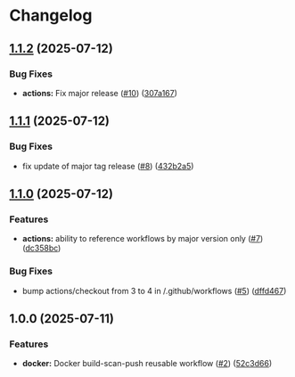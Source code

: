 # Changelog

## [1.1.2](https://github.com/angelvargass/reusable-workflows/compare/v1.1.1...v1.1.2) (2025-07-12)


### Bug Fixes

* **actions:** Fix major release ([#10](https://github.com/angelvargass/reusable-workflows/issues/10)) ([307a167](https://github.com/angelvargass/reusable-workflows/commit/307a1672c303a23a8bf0b13338d84987eb9753c9))

## [1.1.1](https://github.com/angelvargass/reusable-workflows/compare/v1.1.0...v1.1.1) (2025-07-12)


### Bug Fixes

* fix update of major tag release ([#8](https://github.com/angelvargass/reusable-workflows/issues/8)) ([432b2a5](https://github.com/angelvargass/reusable-workflows/commit/432b2a58149973a07851c9631221397221bf6e24))

## [1.1.0](https://github.com/angelvargass/reusable-workflows/compare/v1.0.0...v1.1.0) (2025-07-12)


### Features

* **actions:** ability to reference workflows by major version only ([#7](https://github.com/angelvargass/reusable-workflows/issues/7)) ([dc358bc](https://github.com/angelvargass/reusable-workflows/commit/dc358bc80e537573710bd572a21dd55c4835726f))


### Bug Fixes

* bump actions/checkout from 3 to 4 in /.github/workflows ([#5](https://github.com/angelvargass/reusable-workflows/issues/5)) ([dffd467](https://github.com/angelvargass/reusable-workflows/commit/dffd467a32d4acb38c4794d93ec055e4d5f62a47))

## 1.0.0 (2025-07-11)


### Features

* **docker:** Docker build-scan-push reusable workflow ([#2](https://github.com/angelvargass/reusable-workflows/issues/2)) ([52c3d66](https://github.com/angelvargass/reusable-workflows/commit/52c3d66ac2ac16cff209af57f2e779cbf8914539))
